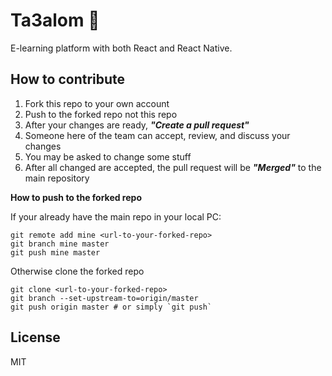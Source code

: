 # Ta3alom 📝

E-learning platform with both React and React Native.

## How to contribute

1. Fork this repo to your own account
2. Push to the forked repo not this repo
3. After your changes are ready, ___"Create a pull request"___
4. Someone here of the team can accept, review, and discuss your changes
5. You may be asked to change some stuff
6. After all changed are accepted, the pull request will be ___"Merged"___ to the main repository

**How to push to the forked repo**

If your already have the main repo in your local PC:

```
git remote add mine <url-to-your-forked-repo>
git branch mine master
git push mine master
```

Otherwise clone the forked repo

```
git clone <url-to-your-forked-repo>
git branch --set-upstream-to=origin/master
git push origin master # or simply `git push`
```

## License

MIT

